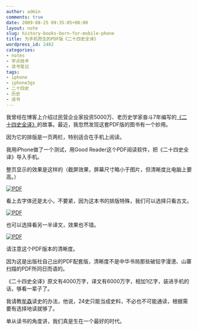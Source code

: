 ```yaml
---
author: admin
comments: true
date: 2009-08-25 09:35:05+00:00
layout: note
slug: history-books-born-for-mobile-phone
title: 为手机而生的PDF版《二十四史全译》
wordpress_id: 2482
categories:
- notes
- 学点技术
- 读书笔记
tags:
- iphone
- iphone3gs
- 二十四史
- 历史
- 读书
---
```


我曾经在博客上介绍过民营企业家投资5000万、老历史学家奋斗7年编写的[《二十四史全译》](http://www.baibanbao.net/2009/03/27/the-full-translation-of-the-24-history-book/)的故事。最近，我忽然发现这套PDF版的图书有一个妙用。

因为它的排版是一页两栏，特别适合在手机上阅读。

我用iPhone做了一个测试，用Good Reader这个PDF阅读软件，把《二十四史全译》导入手机。

整页显示的效果是这样的（截屏效果，屏幕尺寸略小于图片，但清晰度比电脑上要高。）

[![PDF](http://farm4.static.flickr.com/3528/3855389484_9021267d09_o.jpg)](http://www.flickr.com/photos/lookoo/3855389484/)

看上去字体还是太小，不要紧，因为这本书的排版特殊，我们可以选择只看古文。

[![PDF](http://farm3.static.flickr.com/2666/3855386388_305a3965f2_o.jpg)](http://www.flickr.com/photos/lookoo/3855386388/)

也可以选择看另一半译文，效果也不错。

[![PDF](http://farm4.static.flickr.com/3522/3854635633_70aee1a1e2_o.jpg)](http://www.flickr.com/photos/lookoo/3854635633/)

请注意这个PDF版本的清晰度。

因为这是出版社自己出的PDF配套版，清晰度不是中华书局那些破铅字漫漶、山寨扫描的PDF所同日而语的。

《二十四史全译》原文有4000万字，译文有6000万字，相加1亿字，装进手机的话，够看一辈子了。

我请教[牟森](http://blog.sina.com.cn/mousen)读史的办法，他说，24史只能当成史料，不必也不可能通读，根据需要有选择地读就够了。

单从读书的角度讲，我们真是生在一个最好的时代。
